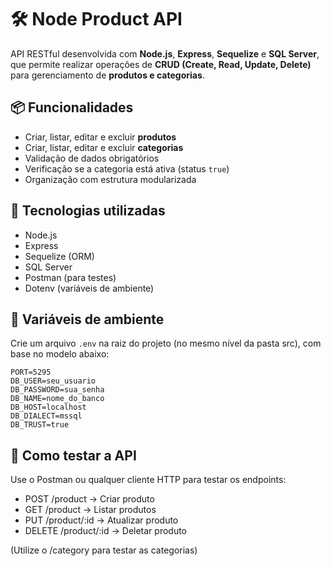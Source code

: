 # 🛠️ Node Product API

API RESTful desenvolvida com **Node.js**, **Express**, **Sequelize** e **SQL Server**, que permite realizar operações de **CRUD (Create, Read, Update, Delete)** para gerenciamento de **produtos e categorias**.

## 📦 Funcionalidades

- Criar, listar, editar e excluir **produtos**
- Criar, listar, editar e excluir **categorias**
- Validação de dados obrigatórios
- Verificação se a categoria está ativa (status `true`)
- Organização com estrutura modularizada

## 🚀 Tecnologias utilizadas

- Node.js
- Express
- Sequelize (ORM)
- SQL Server
- Postman (para testes)
- Dotenv (variáveis de ambiente)

## 🔐 Variáveis de ambiente

Crie um arquivo `.env` na raiz do projeto (no mesmo nível da pasta src), com base no modelo abaixo:

```env
PORT=5295
DB_USER=seu_usuario
DB_PASSWORD=sua_senha
DB_NAME=nome_do_banco
DB_HOST=localhost
DB_DIALECT=mssql
DB_TRUST=true
```

## 🧪 Como testar a API

Use o Postman ou qualquer cliente HTTP para testar os endpoints:

- POST /product → Criar produto
- GET /product → Listar produtos
- PUT /product/:id → Atualizar produto
- DELETE /product/:id → Deletar produto

(Utilize o /category para testar as categorias)

